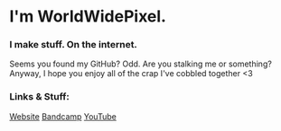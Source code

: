 # I'm WorldWidePixel.

### I make stuff. On the internet.

Seems you found my GitHub?
Odd. Are you stalking me or something?
Anyway, I hope you enjoy all of the crap I've cobbled together <3

### Links & Stuff:
[Website](https://worldwidepixel.ca)
[Bandcamp](https://worldwidepixel.bandcamp.com)
[YouTube](https://youtube.com/@worldwidepixel)
